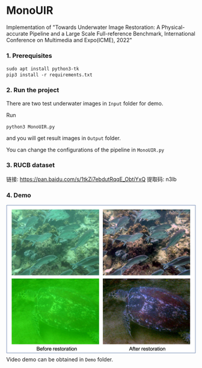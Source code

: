 
# MonoUIR
Implementation of "Towards Underwater Image Restoration: A Physical-accurate Pipeline and a Large Scale Full-reference Benchmark, International Conference on Multimedia and Expo(ICME), 2022"

### 1. Prerequisites

```Cmd
sudo apt install python3-tk
pip3 install -r requirements.txt
```

### 2. Run the project

There are two test underwater images in `Input` folder for demo.

Run

```Cmd
python3 MonoUIR.py
```

and you will get result images in `Output` folder.

You can change the configurations of the pipeline in `MonoUIR.py`

### 3. RUCB dataset
链接: https://pan.baidu.com/s/1tkZi7ebdutRqqE_ObtiYxQ 提取码: n3lb

### 4. Demo

![demo](Demo/Demo.png)
Video demo can be obtained in `Demo` folder.




